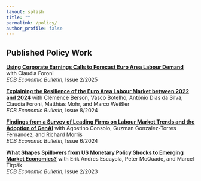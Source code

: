 ```yaml
---
layout: splash
title: ""
permalink: /policy/
author_profile: false
---
```

## Published Policy Work
[**Using Corporate Earnings Calls to Forecast Euro Area Labour Demand**](https://www.ecb.europa.eu/press/economic-bulletin/focus/2025/html/ecb.ebbox202502_04~3283f1bc62.en.html) with Claudia Foroni  
*ECB Economic Bulletin*, Issue 2/2025

[**Explaining the Resilience of the Euro Area Labour Market between 2022 and 2024**](https://www.ecb.europa.eu/press/economic-bulletin/articles/2025/html/ecb.ebart202408_02~8e16d5aa2f.en.html) with Clémence Berson, Vasco Botelho, António Dias da Silva, Claudia Foroni, Matthias Mohr, and Marco Weißler  
*ECB Economic Bulletin*, Issue 8/2024

[**Findings from a Survey of Leading Firms on Labour Market Trends and the Adoption of GenAI**](https://www.ecb.europa.eu/press/economic-bulletin/focus/2024/html/ecb.ebbox202406_04~ddc1cbcf78.en.html) with Agostino Consolo, Guzman Gonzalez-Torres Fernandez, and Richard Morris  
*ECB Economic Bulletin*, Issue 6/2024

[**What Shapes Spillovers from US Monetary Policy Shocks to Emerging Market Economies?**](https://www.ecb.europa.eu/press/economic-bulletin/focus/2023/html/ecb.ebbox202302_01~f57ac89502.en.html) with Erik Andres Escayola, Peter McQuade, and Marcel Tirpák  
*ECB Economic Bulletin*, Issue 2/2023

